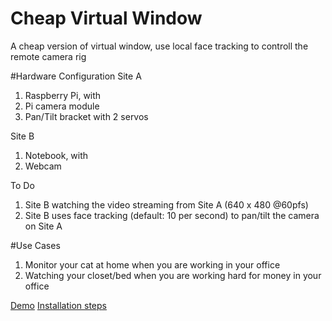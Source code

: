 # Cheap Virtual Window
A cheap version of virtual window, use local face tracking to controll the remote camera rig

#Hardware Configuration
Site A

1. Raspberry Pi, with
  1. Pi camera module
  2. Pan/Tilt bracket with 2 servos

Site B

1. Notebook, with
  1. Webcam

To Do

1. Site B watching the video streaming from Site A (640 x 480 @60pfs)
2. Site B uses face tracking (default: 10 per second) to pan/tilt the camera on Site A

#Use Cases

1. Monitor your cat at home when you are working in your office
2. Watching your closet/bed when you are working hard for money in your office

[Demo](doc/assets/demo1.mp4)
[Installation steps](doc/installation.md)
